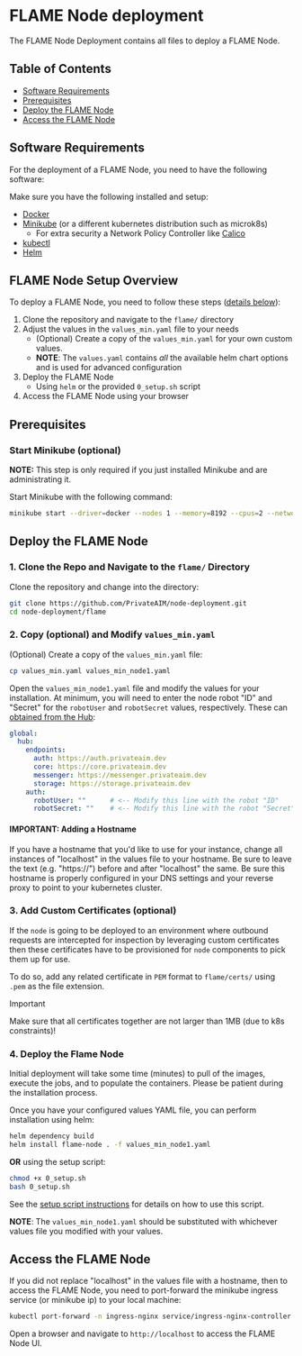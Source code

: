 # FLAME Node deployment
The FLAME Node Deployment contains all files to deploy a FLAME Node.

## Table of Contents
- [Software Requirements](#software-requirements)
- [Prerequisites](#prerequisites)
- [Deploy the FLAME Node](#deploy-the-flame-node)
- [Access the FLAME Node](#access-the-flame-node)

## Software Requirements

For the deployment of a FLAME Node, you need to have the following software:

Make sure you have the following installed and setup:
- [Docker](https://docs.docker.com/get-docker/)
- [Minikube](https://minikube.sigs.k8s.io/docs/start/) (or a different kubernetes distribution such as microk8s)  
    - For extra security a Network Policy Controller like [Calico](https://docs.projectcalico.org/getting-started/kubernetes/quickstart)
- [kubectl](https://kubernetes.io/docs/tasks/tools/install-kubectl/)
- [Helm](https://helm.sh/docs/intro/install/)

## FLAME Node Setup Overview

To deploy a FLAME Node, you need to follow these steps ([details below](#deploy-the-flame-node)):
1. Clone the repository and navigate to the `flame/` directory
2. Adjust the values in the `values_min.yaml` file to your needs
   - (Optional) Create a copy of the `values_min.yaml` for your own custom values.
   - **NOTE**: The `values.yaml` contains _all_ the available helm chart options and is used for advanced configuration
3. Deploy the FLAME Node
   - Using `helm` or the provided `0_setup.sh` script
4. Access the FLAME Node using your browser

## Prerequisites

### Start Minikube (optional)
**NOTE:** This step is only required if you just installed Minikube and are administrating it. 

Start Minikube with the following command:
```bash
minikube start --driver=docker --nodes 1 --memory=8192 --cpus=2 --network-plugin=cni --cni=calico --addons=dashboard --addons=ingress --profile=node1
```

## Deploy the FLAME Node

### 1. Clone the Repo and Navigate to the `flame/` Directory
Clone the repository and change into the directory:
```bash
git clone https://github.com/PrivateAIM/node-deployment.git
cd node-deployment/flame
```

### 2. Copy (optional) and Modify `values_min.yaml`
(Optional) Create a copy of the `values_min.yaml` file:
```bash
cp values_min.yaml values_min_node1.yaml
```

Open the `values_min_node1.yaml` file and modify the values for your installation. At minimum, you will need to 
enter the node robot "ID" and "Secret" for the `robotUser` and `robotSecret` values, respectively. 
These can [obtained from the Hub](https://github.com/PrivateAIM/node-deployment/wiki/Obtaining-Robot-Credentials):

```yaml
global:
  hub:
    endpoints:
      auth: https://auth.privateaim.dev
      core: https://core.privateaim.dev
      messenger: https://messenger.privateaim.dev
      storage: https://storage.privateaim.dev
    auth:
      robotUser: ""      # <-- Modify this line with the robot "ID"
      robotSecret: ""    # <-- Modify this line with the robot "Secret"
```

#### **IMPORTANT**: Adding a Hostname
If you have a hostname that you'd like to use for your instance, change all instances of "localhost" in the values 
file to your hostname. Be sure to leave the text (e.g. "https://") before and after "localhost" the same. Be sure this 
hostname is properly configured in your DNS settings and your reverse proxy to point to your kubernetes cluster.

### 3. Add Custom Certificates (optional)

If the `node` is going to be deployed to an environment where outbound requests are intercepted for inspection by
leveraging custom certificates then these certificates have to be provisioned for `node` components to pick them up for
use.

To do so, add any related certificate in `PEM` format to `flame/certs/` using `.pem` as the file extension.

> [!IMPORTANT]  
> Make sure that all certificates together are not larger than 1MB (due to k8s constraints)!

### 4. Deploy the Flame Node
Initial deployment will take some time (minutes) to pull of the images, execute the jobs, and to populate the containers. Please be patient during the installation process.

Once you have your configured values YAML file, you can perform installation using helm:

```bash
helm dependency build
helm install flame-node . -f values_min_node1.yaml
```

**OR** using the setup script:

```bash
chmod +x 0_setup.sh
bash 0_setup.sh
```
See the [setup script instructions](https://github.com/PrivateAIM/node-deployment/wiki/Setup-Script-Instructions) 
for details on how to use this script.

**NOTE**: The `values_min_node1.yaml` should be substituted with whichever values file you modified with your values.

## Access the FLAME Node
If you did not replace "localhost" in the values file with a hostname, then to access the FLAME Node, 
you need to port-forward the minikube ingress service (or minikube ip) to your local machine:
```bash
kubectl port-forward -n ingress-nginx service/ingress-nginx-controller 80:80
```
Open a browser and navigate to `http://localhost` to access the FLAME Node UI.


